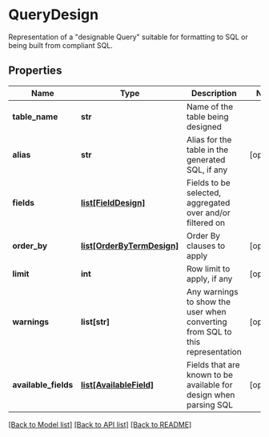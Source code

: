 # QueryDesign

Representation of a \"designable Query\" suitable for formatting to SQL or being built from compliant SQL.

## Properties
Name | Type | Description | Notes
------------ | ------------- | ------------- | -------------
**table_name** | **str** | Name of the table being designed | 
**alias** | **str** | Alias for the table in the generated SQL, if any | [optional] 
**fields** | [**list[FieldDesign]**](FieldDesign.md) | Fields to be selected, aggregated over and/or filtered on | 
**order_by** | [**list[OrderByTermDesign]**](OrderByTermDesign.md) | Order By clauses to apply | [optional] 
**limit** | **int** | Row limit to apply, if any | [optional] 
**warnings** | **list[str]** | Any warnings to show the user when converting from SQL to this representation | [optional] 
**available_fields** | [**list[AvailableField]**](AvailableField.md) | Fields that are known to be available for design when parsing SQL | [optional] 

[[Back to Model list]](../README.md#documentation-for-models) [[Back to API list]](../README.md#documentation-for-api-endpoints) [[Back to README]](../README.md)


